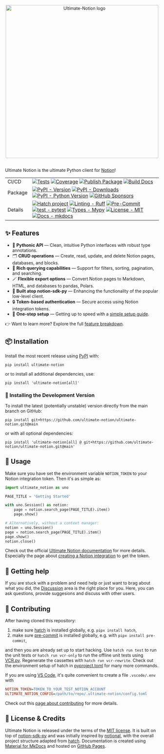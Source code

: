 <div align="center">
<img
src="https://raw.githubusercontent.com/ultimate-notion/ultimate-notion/master/docs/assets/images/logo_with_text.svg"
alt="Ultimate-Notion logo" width="500" role="img">
</div>
<br/>

Ultimate Notion is the ultimate Python client for [Notion]!

|         |                                    |
|---------|------------------------------------|
| CI/CD   | [![Tests][Tests-image]][Tests-link] [![Coverage][Coverage-image]][Coverage-link] [![Publish Package][Publish-image]][Publish-link] [![Build Docs][Docs-image]][Docs-link] |
| Package | [![PyPI - Version][PyPI_ver-image]][PyPI_ver-link] [![PyPI - Downloads][PyPI_down-image]][PyPI_down-link] [![PyPI - Python Version][PyPI_py-image]][PyPI_py-link] [![GitHub Sponsors][sponsor-image]][sponsor-link] |
| Details | [![Hatch project][hatch-image]][hatch-link] [![Linting - Ruff][ruff-image]][ruff-link] [![Pre-Commit][precommit-image]][precommit-link] [![test - pytest][pytest-image]][pytest-link] [![Types - Mypy][mypy-image]][mypy-link] [![License - MIT][MIT-image]][MIT-link] [![Docs - mkdocs][mkdocs-image]][mkdocs-link] |

## ✨ Features

- 🐍 **Pythonic API** — Clean, intuitive Python interfaces with robust type annotations.
- 🗂️ **CRUD operations** — Create, read, update, and delete Notion pages, databases, and blocks.
- 🔎 **Rich querying capabilities** — Support for filters, sorting, pagination, and searching.
- 🪄 **Flexible export options** — Convert Notion pages to Markdown, HTML, and databases to pandas, Polars.
- 🧩 **Built atop notion-sdk-py** — Enhancing the functionality of the popular low-level client.
- 🔒 **Token-based authentication** — Secure access using Notion integration tokens.
- 🚀 **One-step setup** — Getting up to speed with a [simple setup guide].

👉 Want to learn more? Explore the full [feature breakdown].

## 📦 Installation

Install the most recent release using [PyPI] with:

```console
pip install ultimate-notion
```

or to install all additional dependencies, use:

```console
pip install 'ultimate-notion[all]'
```

### 🧪 Installing the Development Version

To install the latest (potentially unstable) version directly from the main branch on GitHub:

```console
pip install git+https://github.com/ultimate-notion/ultimate-notion.git@main
```

or with all optional dependencies:

```console
pip install 'ultimate-notion[all] @ git+https://github.com/ultimate-notion/ultimate-notion.git@main'
```

## 🚀 Usage

Make sure you have set the environment variable `NOTION_TOKEN` to your Notion
integration token. Then it's as simple as:

```python
import ultimate_notion as uno

PAGE_TITLE = 'Getting Started'

with uno.Session() as notion:
    page = notion.search_page(PAGE_TITLE).item()
    page.show()

# Alternatively, without a context manager:
notion = uno.Session()
page = notion.search_page(PAGE_TITLE).item()
page.show()
notion.close()
```

Check out the official [Ultimate Notion documentation] for more details.
Especially the page about [creating a Notion integration] to get the token.

## 💬 Getting help

If you are stuck with a problem and need help or just want to brag about what you did,
the [Discussion] area is the right place for you. Here, you can ask questions, provide
suggesions and discuss with other users.

## 🤝 Contributing

After having cloned this repository:

1. make sure [hatch] is installed globally, e.g. `pipx install hatch`,
2. make sure [pre-commit] is installed globally, e.g. with `pipx install pre-commit`,

and then you are already set up to start hacking. Use `hatch run test` to run the unit tests or `hatch run vcr-only`
to run the offline unit tests using [VCR.py]. Regenerate the cassettes with `hatch run vcr-rewrite`.
Check out the environment setup of hatch in [pyproject.toml](pyproject.toml) for many more commands.

If you are using [VS Code], it's quite convenient to create a file  `.vscode/.env` with

```ini
NOTION_TOKEN=TOKEN_TO_YOUR_TEST_NOTION_ACCOUNT
ULTIMATE_NOTION_CONFIG=/path/to/repo/.ultimate-notion/config.toml
```

Check out this [page about contributing] for more details.

## 📄 License & Credits

Ultimate Notion is released under the terms of the [MIT license](LICENSE.txt).
It is built on top of [notion-sdk-py] and was initially inspired by [notional],
with the overall project structure adapted from [hatch].
Documentation is created using [Material for MkDocs] and hosted on [GitHub Pages].

[Notion]: https://www.notion.so/
[hatch]: https://hatch.pypa.io/
[pre-commit]: https://pre-commit.com/
[notional]: https://github.com/jheddings/notional/
[notion-sdk-py]: https://github.com/ramnes/notion-sdk-py/
[Material for MkDocs]: https://github.com/squidfunk/mkdocs-material
[GitHub Pages]: https://docs.github.com/en/pages
[Ultimate Notion documentation]: https://ultimate-notion.com/
[creating a Notion integration]: https://ultimate-notion.com/latest/usage/getting_started/
[page about contributing]: https://ultimate-notion.com/latest/contributing/
[VS Code]: https://code.visualstudio.com/
[PyPI]: https://pypi.org/
[VCR.py]: https://vcrpy.readthedocs.io/
[Discussion]: https://github.com/ultimate-notion/ultimate-notion/discussions

[Tests-image]: https://github.com/ultimate-notion/ultimate-notion/actions/workflows/run-tests.yml/badge.svg
[Tests-link]: https://github.com/ultimate-notion/ultimate-notion/actions/workflows/run-tests.yml
[Coverage-image]: https://img.shields.io/coveralls/github/ultimate-notion/ultimate-notion/master.svg?logo=coveralls&label=Coverage
[Coverage-link]: https://coveralls.io/r/ultimate-notion/ultimate-notion
[Publish-image]: https://github.com/ultimate-notion/ultimate-notion/actions/workflows/publish-pkg.yml/badge.svg
[Publish-link]: https://github.com/ultimate-notion/ultimate-notion/actions/workflows/publish-pkg.yml
[Docs-image]: https://github.com/ultimate-notion/ultimate-notion/actions/workflows/build-dev-docs.yml/badge.svg
[Docs-link]: https://github.com/ultimate-notion/ultimate-notion/actions/workflows/build-dev-docs.yml
[PyPI_ver-image]: https://img.shields.io/pypi/v/ultimate-notion.svg?logo=pypi&label=PyPI&logoColor=gold
[PyPI_ver-link]: https://pypi.org/project/ultimate-notion/
[PyPI_down-image]: https://img.shields.io/pypi/dm/ultimate-notion.svg?color=blue&label=Downloads&logo=pypi&logoColor=gold
[PyPI_down-link]: https://clickpy.clickhouse.com/dashboard/ultimate-notion
[PyPI_py-image]: https://img.shields.io/pypi/pyversions/ultimate-notion.svg?logo=python&label=Python&logoColor=gold
[PyPI_py-link]: https://pypi.org/project/ultimate-notion/
[hatch-image]: https://img.shields.io/badge/%F0%9F%A5%9A-Hatch-4051b5.svg
[hatch-link]: https://github.com/pypa/hatch
[ruff-image]: https://img.shields.io/endpoint?url=https://raw.githubusercontent.com/astral-sh/ruff/main/assets/badge/v2.json
[ruff-link]: https://github.com/charliermarsh/ruff
[mypy-image]: https://img.shields.io/badge/Types-mypy-blue.svg
[mypy-link]: https://mypy-lang.org/
[MIT-image]: https://img.shields.io/badge/License-MIT-9400d3.svg
[MIT-link]: LICENSE.txt
[sponsor-image]: https://img.shields.io/static/v1?label=Sponsor&message=%E2%9D%A4&logo=GitHub&color=ff69b4
[sponsor-link]: https://github.com/sponsors/FlorianWilhelm
[mkdocs-image]: https://img.shields.io/static/v1?label=‎&message=mkdocs&logo=Material+for+MkDocs&color=526CFE&logoColor=white
[mkdocs-link]: https://ultimate-notion.com/
[precommit-image]: https://img.shields.io/static/v1?label=‎&message=pre-commit&logo=pre-commit&color=76877c
[precommit-link]: https://pre-commit.com/
[pytest-image]: https://img.shields.io/static/v1?label=‎&message=Pytest&logo=Pytest&color=0A9EDC&logoColor=white
[pytest-link]:  https://docs.pytest.org/
[simple setup guide]: https://ultimate-notion.com/latest/usage/getting_started/
[feature breakdown]: https://ultimate-notion.com/latest/features/

